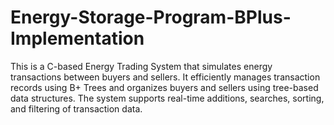 # Energy-Storage-Program-BPlus-Implementation
This is a C-based Energy Trading System that simulates energy transactions between buyers and sellers. It efficiently manages transaction records using B+ Trees and organizes buyers and sellers using tree-based data structures. The system supports real-time additions, searches, sorting, and filtering of transaction data.
